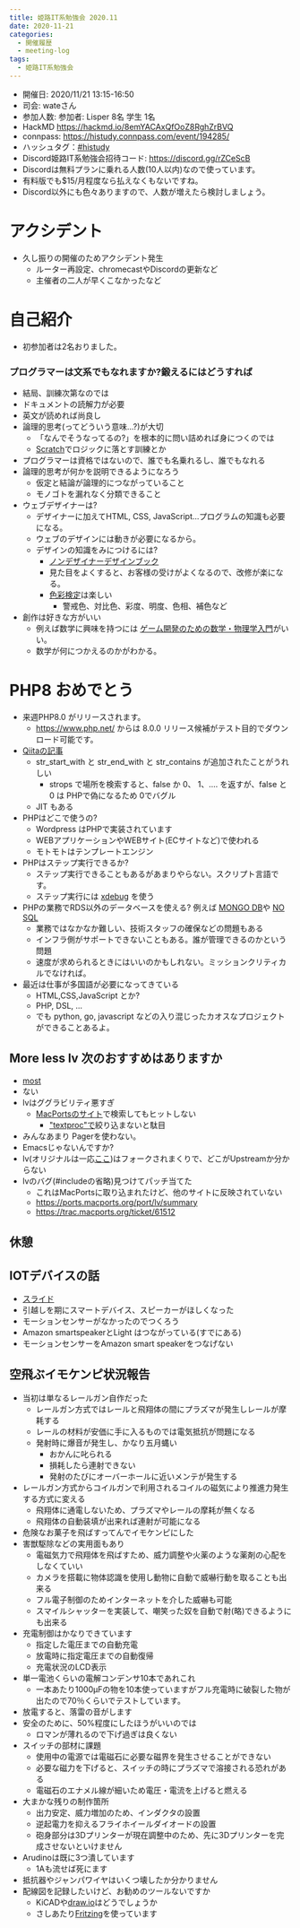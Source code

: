 ```yaml
---
title: 姫路IT系勉強会 2020.11
date: 2020-11-21
categories:
  - 開催履歴
  - meeting-log
tags:
  - 姫路IT系勉強会
---
```


* 開催日: 2020/11/21 13:15-16:50
* 司会: wateさん
* 参加人数: 参加者: Lisper 8名  学生 1名
* HackMD https://hackmd.io/8emYACAxQfOoZ8RghZrBVQ
* connpass: https://histudy.connpass.com/event/194285/
* ハッシュタグ：[#histudy](https://twitter.com/search?q=%23histudy&src=typd)
* Discord姫路IT系勉強会招待コード: https://discord.gg/rZCeScB
* Discordは無料プランに乗れる人数(10人以内)なので使っています。
* 有料版でも$15/月程度なら払えなくもないですね。
* Discord以外にも色々ありますので、人数が増えたら検討しましょう。

# アクシデント

* 久し振りの開催のためアクシデント発生
    * ルーター再設定、chromecastやDiscordの更新など
    * 主催者の二人が早くこなかったなど

# 自己紹介
* 初参加者は2名おりました。

### プログラマーは文系でもなれますか?鍛えるにはどうすれば
* 結局、訓練次第なのでは
* ドキュメントの読解力が必要
* 英文が読めれば尚良し
* 論理的思考(ってどういう意味...?)が大切
    * 「なんでそうなってるの?」を根本的に問い詰めれば身につくのでは
    * [Scratch](https://scratch.mit.edu)でロジックに落とす訓練とか
* プログラマーは資格ではないので、誰でも名乗れるし、誰でもなれる
* 論理的思考が何かを説明できるようになろう
    * 仮定と結論が論理的につながっていること
    * モノゴトを漏れなく分類できること
* ウェブデザイナーは?
    * デザイナーに加えてHTML, CSS, JavaScript...プログラムの知識も必要になる。
    * ウェブのデザインには動きが必要になるから。
    * デザインの知識をみにつけるには?
        * [ノンデザイナーデザインブック](https://www.amazon.co.jp/%E3%83%8E%E3%83%B3%E3%83%87%E3%82%B6%E3%82%A4%E3%83%8A%E3%83%BC%E3%82%BA%E3%83%BB%E3%83%87%E3%82%B6%E3%82%A4%E3%83%B3%E3%83%96%E3%83%83%E3%82%AF-%E7%AC%AC4%E7%89%88-Robin-Williams/dp/4839955557) 
        * 見た目をよくすると、お客様の受けがよくなるので、改修が楽になる。
        * [色彩検定](https://www.aft.or.jp/feature/)は楽しい
            * 警戒色、対比色、彩度、明度、色相、補色など
* 創作は好きな方がいい
    * 例えば数学に興味を持つには [ゲーム開発のための数学・物理学入門](https://www.amazon.co.jp/%E5%AE%9F%E4%BE%8B%E3%81%A7%E5%AD%A6%E3%81%B6%E3%82%B2%E3%83%BC%E3%83%A0%E9%96%8B%E7%99%BA%E3%81%AB%E4%BD%BF%E3%81%88%E3%82%8B%E6%95%B0%E5%AD%A6%E3%83%BB%E7%89%A9%E7%90%86%E5%AD%A6%E5%85%A5%E9%96%80-Game-Developer%E2%80%99s-Resources-%E5%8A%A0%E8%97%A4/dp/4798130869/ref=pd_lpo_14_img_1/357-3708862-7991720?_encoding=UTF8&pd_rd_i=4798130869&pd_rd_r=5f1f4508-f03d-4271-8240-121622aa1147&pd_rd_w=PV2Ka&pd_rd_wg=XVMwq&pf_rd_p=4b55d259-ebf0-4306-905a-7762d1b93740&pf_rd_r=BQGH95WAWBTVCP39565T&psc=1&refRID=BQGH95WAWBTVCP39565T)がいい。
    * 数学が何につかえるのかがわかる。 

# PHP8 おめでとう

* 来週PHP8.0 がリリースされます。
    * https://www.php.net/ からは 8.0.0 リリース候補がテスト目的でダウンロード可能です。
* [Qiitaの記事](https://qiita.com/rana_kualu/items/fe7998fbe773544d5d25)
    * str_start_with と str_end_with と str_contains が追加されたことがうれしい
        * strops で場所を検索すると、false か 0、 1、.... を返すが、false と 0 は PHPで偽になるため 0でバグル
    * JIT もある
* PHPはどこで使うの?
    * Wordpress はPHPで実装されています
    * WEBアプリケーションやWEBサイト(ECサイトなど)で使われる
    * モトモトはテンプレートエンジン 
* PHPはステップ実行できるか?
    * ステップ実行できることもあるがあまりやらない。スクリプト言語です。
    * ステップ実行には [xdebug](https://xdebug.org/) を使う
* PHPの業務でRDS以外のデータベースを使える? 例えば [MONGO DB](https://www.mongodb.com/)や [NO SQL](https://ja.wikipedia.org/wiki/NoSQL)
    * 業務ではなかなか難しい、技術スタッフの確保などの問題もある
    * インフラ側がサポートできないこともある。誰が管理できるのかという問題
    * 速度が求められるときにはいいのかもしれない。ミッションクリティカルでなければ。
* 最近は仕事が多国語が必要になってきている
    * HTML,CSS,JavaScript とか?
    * PHP, DSL, ...
    * でも python, go, javascript などの入り混じったカオスなプロジェクトができることあるよ。

## More less lv 次のおすすめはありますか

* [most](https://www.jedsoft.org/most/index.html)
* ない
* lvはググラビリティ悪すぎ
    * [MacPortsのサイト](https://ports.macports.org/)で検索してもヒットしない
        * ["textproc"で](https://ports.macports.org/ports/category/textproc/)絞り込まないと駄目
* みんなあまり Pagerを使わない。
* Emacsじゃないんですか?
* lv(オリジナルは一応[ここ](http://www.mt.cs.keio.ac.jp/person/narita/lv/index_ja.html))はフォークされまくりで、どこがUpstreamか分からない
* lvのバグ(#includeの省略)見つけてパッチ当てた
    * これはMacPortsに取り込まれたけど、他のサイトに反映されていない
    * https://ports.macports.org/port/lv/summary
    * https://trac.macports.org/ticket/61512

## 休憩

## IOTデバイスの話
* [スライド](https://1drv.ms/p/s!Ai6OXAkumEZUgeRnsKqqn89SIp0VoA)
* 引越しを期にスマートデバイス、スピーカーがほしくなった
* モーションセンサーがなかったのでつくろう
* Amazon smartspeakerとLight はつながっている(すでにある)
* モーションセンサーをAmazon smart speakerをつなげない

## 空飛ぶイモケンピ状況報告
* 当初は単なるレールガン自作だった
    * レールガン方式ではレールと飛翔体の間にプラズマが発生しレールが摩耗する
    * レールの材料が安価に手に入るものでは電気抵抗が問題になる
    * 発射時に爆音が発生し、かなり五月蝿い
        * おかんに叱られる
        * 損耗したら連射できない
        * 発射のたびにオーバーホールに近いメンテが発生する
* レールガン方式からコイルガンで利用されるコイルの磁気により推進力発生する方式に変える
    * 飛翔体に通電しないため、プラズマやレールの摩耗が無くなる
    * 飛翔体の自動装填が出来れば連射が可能になる
* 危険なお菓子を飛ばすってんでイモケンピにした
* 害獣駆除などの実用面もあり
    * 電磁気力で飛翔体を飛ばすため、威力調整や火薬のような薬剤の心配をしなくていい
    * カメラを搭載に物体認識を使用し動物に自動で威嚇行動を取ることも出来る
    * フル電子制御のためインターネットを介した威嚇も可能
    * スマイルシャッターを実装して、嘲笑った奴を自動で射(略)できるようにも出来る
* 充電制御はかなりできています
    * 指定した電圧までの自動充電
    * 放電時に指定電圧までの自動復帰
    * 充電状況のLCD表示
* 単一電池くらいの電解コンデンサ10本であれこれ
    * 一本あたり1000μFの物を10本使っていますがフル充電時に破裂した物が出たので70％くらいでテストしています。
* 放電すると、落雷の音がします
* 安全のために、50%程度にしたほうがいいのでは
    * ロマンが薄れるので下げ過ぎは良くない
* スイッチの部材に課題
    * 使用中の電源では電磁石に必要な磁界を発生させることができない
    * 必要な磁力を下げると、スイッチの時にプラズマで溶接される恐れがある
    * 電磁石のエナメル線が細いため電圧・電流を上げると燃える
* 大まかな残りの制作箇所
    * 出力安定、威力増加のため、インダクタの設置
    * 逆起電力を抑えるフライホイールダイオードの設置
    * 砲身部分は3Dプリンターが現在調整中のため、先に3Dプリンターを完成させないといけません
* Arudinoは既に3つ潰しています
    * 1Aも流せば死にます
* 抵抗器やジャンパワイヤはいくつ壊したか分かりません
* 配線図を記録したいけど、お勧めのツールないですか
    * KiCADや[draw.io](https://www.draw.io/)はどうでしょうか
    * さしあたり[Fritzing](https://fritzing.org/)を使っています